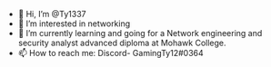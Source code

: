 - 👋 Hi, I’m @Ty1337
- 👀 I’m interested in networking
- 🌱 I’m currently learning and going for a Network engineering and security analyst advanced diploma at Mohawk College.
- 📫 How to reach me: Discord- GamingTy12#0364

<!---
Ty1337/Ty1337 is a ✨ special ✨ repository because its `README.md` (this file) appears on your GitHub profile.
You can click the Preview link to take a look at your changes.
--->
